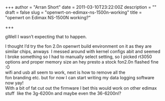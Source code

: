 +++
author = "Arran Short"
date = 2011-03-10T23:22:00Z
description = ""
draft = false
slug = "openwrt-on-edimax-ns-1500n-working"
title = "openwrt on Edimax NS-1500N working?"

+++


gWell I wasn’t expecting that to happen.

<div></div><div>I thought I’d try the fon 2.0n openwrt build environment on it as they are similar chips, anways  I messed around with kernel configs abit and seemed I broke something so I had to manually select setting, so I picked rt3050 options and proper memory size an hey presto a stock fon2.0n flashed fine :O</div><div>wifi and usb all seem to work, next is how to remove all the fon branding etc. but for now I can start writing my data logging software now yay!</div><div>With a bit of fat cut out the firmware I bet this would work on other edimax stuff  like the 3g-6200n and maybe even the 36-6200nl?</div><div></div>

